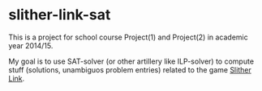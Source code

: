 slither-link-sat
================

This is a project for school course Project(1) and Project(2) in academic year 2014/15.

My goal is to use SAT-solver (or other artillery like ILP-solver) to compute stuff (solutions, unambiguos problem entries) related to the game [Slither Link](http://www.puzzle-loop.com/).

